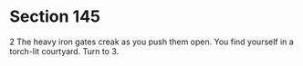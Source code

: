 # Section 145

2
The heavy iron gates creak as you push them open.
You find yourself in a torch-lit courtyard. Turn to 3.